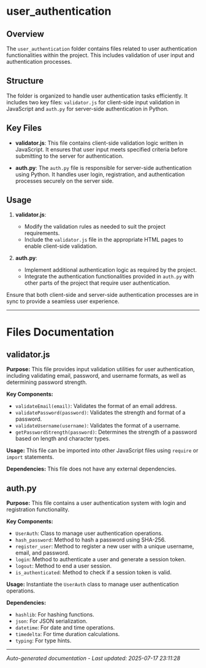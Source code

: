# user_authentication

## Overview
The `user_authentication` folder contains files related to user authentication functionalities within the project. This includes validation of user input and authentication processes.

## Structure
The folder is organized to handle user authentication tasks efficiently. It includes two key files: `validator.js` for client-side input validation in JavaScript and `auth.py` for server-side authentication in Python.

## Key Files
- **validator.js**: This file contains client-side validation logic written in JavaScript. It ensures that user input meets specified criteria before submitting to the server for authentication.
  
- **auth.py**: The `auth.py` file is responsible for server-side authentication using Python. It handles user login, registration, and authentication processes securely on the server side.

## Usage
1. **validator.js**:
   - Modify the validation rules as needed to suit the project requirements.
   - Include the `validator.js` file in the appropriate HTML pages to enable client-side validation.

2. **auth.py**:
   - Implement additional authentication logic as required by the project.
   - Integrate the authentication functionalities provided in `auth.py` with other parts of the project that require user authentication.

Ensure that both client-side and server-side authentication processes are in sync to provide a seamless user experience.

---

# Files Documentation

## validator.js

**Purpose:** This file provides input validation utilities for user authentication, including validating email, password, and username formats, as well as determining password strength.

**Key Components:**
- `validateEmail(email)`: Validates the format of an email address.
- `validatePassword(password)`: Validates the strength and format of a password.
- `validateUsername(username)`: Validates the format of a username.
- `getPasswordStrength(password)`: Determines the strength of a password based on length and character types.

**Usage:** This file can be imported into other JavaScript files using `require` or `import` statements.

**Dependencies:** This file does not have any external dependencies.

## auth.py

**Purpose:** This file contains a user authentication system with login and registration functionality.

**Key Components:**
- `UserAuth`: Class to manage user authentication operations.
- `hash_password`: Method to hash a password using SHA-256.
- `register_user`: Method to register a new user with a unique username, email, and password.
- `login`: Method to authenticate a user and generate a session token.
- `logout`: Method to end a user session.
- `is_authenticated`: Method to check if a session token is valid.

**Usage:** Instantiate the `UserAuth` class to manage user authentication operations.

**Dependencies:**
- `hashlib`: For hashing functions.
- `json`: For JSON serialization.
- `datetime`: For date and time operations.
- `timedelta`: For time duration calculations.
- `typing`: For type hints.

---
*Auto-generated documentation - Last updated: 2025-07-17 23:11:28*
